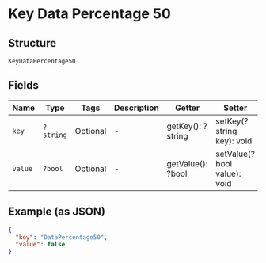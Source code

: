 
# Key Data Percentage 50

## Structure

`KeyDataPercentage50`

## Fields

| Name | Type | Tags | Description | Getter | Setter |
|  --- | --- | --- | --- | --- | --- |
| `key` | `?string` | Optional | - | getKey(): ?string | setKey(?string key): void |
| `value` | `?bool` | Optional | - | getValue(): ?bool | setValue(?bool value): void |

## Example (as JSON)

```json
{
  "key": "DataPercentage50",
  "value": false
}
```

